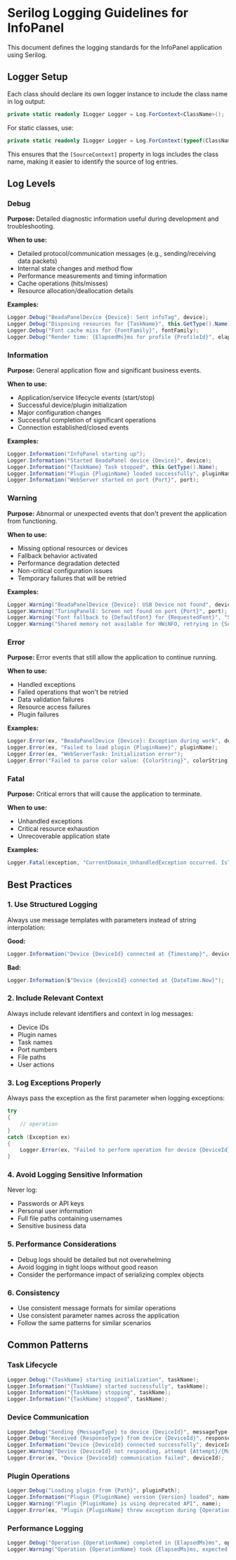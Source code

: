 # Serilog Logging Guidelines for InfoPanel

This document defines the logging standards for the InfoPanel application using Serilog.

## Logger Setup

Each class should declare its own logger instance to include the class name in log output:

```csharp
private static readonly ILogger Logger = Log.ForContext<ClassName>();
```

For static classes, use:
```csharp
private static readonly ILogger Logger = Log.ForContext(typeof(ClassName));
```

This ensures that the `[SourceContext]` property in logs includes the class name, making it easier to identify the source of log entries.

## Log Levels

### Debug
**Purpose:** Detailed diagnostic information useful during development and troubleshooting.

**When to use:**
- Detailed protocol/communication messages (e.g., sending/receiving data packets)
- Internal state changes and method flow
- Performance measurements and timing information
- Cache operations (hits/misses)
- Resource allocation/deallocation details

**Examples:**
```csharp
Logger.Debug("BeadaPanelDevice {Device}: Sent infoTag", device);
Logger.Debug("Disposing resources for {TaskName}", this.GetType().Name);
Logger.Debug("Font cache miss for {FontFamily}", fontFamily);
Logger.Debug("Render time: {ElapsedMs}ms for profile {ProfileId}", elapsed, profileId);
```

### Information
**Purpose:** General application flow and significant business events.

**When to use:**
- Application/service lifecycle events (start/stop)
- Successful device/plugin initialization
- Major configuration changes
- Successful completion of significant operations
- Connection established/closed events

**Examples:**
```csharp
Logger.Information("InfoPanel starting up");
Logger.Information("Started BeadaPanel device {Device}", device);
Logger.Information("{TaskName} Task stopped", this.GetType().Name);
Logger.Information("Plugin {PluginName} loaded successfully", pluginName);
Logger.Information("WebServer started on port {Port}", port);
```

### Warning
**Purpose:** Abnormal or unexpected events that don't prevent the application from functioning.

**When to use:**
- Missing optional resources or devices
- Fallback behavior activated
- Performance degradation detected
- Non-critical configuration issues
- Temporary failures that will be retried

**Examples:**
```csharp
Logger.Warning("BeadaPanelDevice {Device}: USB Device not found", device);
Logger.Warning("TuringPanelE: Screen not found on port {Port}", port);
Logger.Warning("Font fallback to {DefaultFont} for {RequestedFont}", "Segoe UI", fontFamily);
Logger.Warning("Shared memory not available for HWiNFO, retrying in {Seconds}s", 5);
```

### Error
**Purpose:** Error events that still allow the application to continue running.

**When to use:**
- Handled exceptions
- Failed operations that won't be retried
- Data validation failures
- Resource access failures
- Plugin failures

**Examples:**
```csharp
Logger.Error(ex, "BeadaPanelDevice {Device}: Exception during work", device);
Logger.Error(ex, "Failed to load plugin {PluginName}", pluginName);
Logger.Error(ex, "WebServerTask: Initialization error");
Logger.Error("Failed to parse color value: {ColorString}", colorString);
```

### Fatal
**Purpose:** Critical errors that will cause the application to terminate.

**When to use:**
- Unhandled exceptions
- Critical resource exhaustion
- Unrecoverable application state

**Examples:**
```csharp
Logger.Fatal(exception, "CurrentDomain_UnhandledException occurred. IsTerminating: {IsTerminating}", e.IsTerminating);
```

## Best Practices

### 1. Use Structured Logging
Always use message templates with parameters instead of string interpolation:

**Good:**
```csharp
Logger.Information("Device {DeviceId} connected at {Timestamp}", deviceId, DateTime.Now);
```

**Bad:**
```csharp
Logger.Information($"Device {deviceId} connected at {DateTime.Now}");
```

### 2. Include Relevant Context
Always include relevant identifiers and context in log messages:
- Device IDs
- Plugin names
- Task names
- Port numbers
- File paths
- User actions

### 3. Log Exceptions Properly
Always pass the exception as the first parameter when logging exceptions:

```csharp
try
{
    // operation
}
catch (Exception ex)
{
    Logger.Error(ex, "Failed to perform operation for device {DeviceId}", deviceId);
}
```

### 4. Avoid Logging Sensitive Information
Never log:
- Passwords or API keys
- Personal user information
- Full file paths containing usernames
- Sensitive business data

### 5. Performance Considerations
- Debug logs should be detailed but not overwhelming
- Avoid logging in tight loops without good reason
- Consider the performance impact of serializing complex objects

### 6. Consistency
- Use consistent message formats for similar operations
- Use consistent parameter names across the application
- Follow the same patterns for similar scenarios

## Common Patterns

### Task Lifecycle
```csharp
Logger.Debug("{TaskName} starting initialization", taskName);
Logger.Information("{TaskName} started successfully", taskName);
Logger.Information("{TaskName} stopping", taskName);
Logger.Information("{TaskName} stopped", taskName);
```

### Device Communication
```csharp
Logger.Debug("Sending {MessageType} to device {DeviceId}", messageType, deviceId);
Logger.Debug("Received {ResponseType} from device {DeviceId}", responseType, deviceId);
Logger.Information("Device {DeviceId} connected successfully", deviceId);
Logger.Warning("Device {DeviceId} not responding, attempt {Attempt}/{MaxAttempts}", deviceId, attempt, maxAttempts);
Logger.Error(ex, "Device {DeviceId} communication failed", deviceId);
```

### Plugin Operations
```csharp
Logger.Debug("Loading plugin from {Path}", pluginPath);
Logger.Information("Plugin {PluginName} version {Version} loaded", name, version);
Logger.Warning("Plugin {PluginName} is using deprecated API", name);
Logger.Error(ex, "Plugin {PluginName} threw exception during {Operation}", name, operation);
```

### Performance Logging
```csharp
Logger.Debug("Operation {OperationName} completed in {ElapsedMs}ms", operation, elapsed);
Logger.Warning("Operation {OperationName} took {ElapsedMs}ms, expected <{ExpectedMs}ms", operation, elapsed, expected);
```